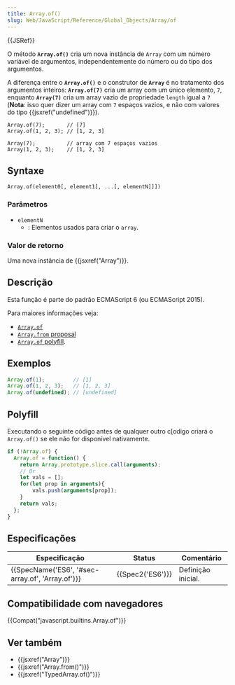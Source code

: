 ```yaml
---
title: Array.of()
slug: Web/JavaScript/Reference/Global_Objects/Array/of
---
```

{{JSRef}}

O método **`Array.of()`** cria um nova instância de `Array` com um número variável de argumentos, independentemente do número ou do tipo dos argumentos.

A diferença entre o **`Array.of()`** e o construtor de **`Array`** é no tratamento dos argumentos inteiros: **`Array.of(7)`** cria um array com um único elemento, `7`, enquanto **`Array(7)`** cria um array vazio de propriedade `length` igual a `7` (**Nota**: isso quer dizer um array com `7` espaços vazios, e não com valores do tipo {{jsxref("undefined")}}).

```
Array.of(7);       // [7]
Array.of(1, 2, 3); // [1, 2, 3]

Array(7);          // array com 7 espaços vazios
Array(1, 2, 3);    // [1, 2, 3]
```

## Syntaxe

```
Array.of(element0[, element1[, ...[, elementN]]])
```

### Parâmetros

- `elementN`
  - : Elementos usados para criar o `array`.

### Valor de retorno

Uma nova instância de {{jsxref("Array")}}.

## Descrição

Esta função é parte do padrão ECMAScript 6 (ou ECMAScript 2015).

Para maiores informações veja:

- [`Array.of`](https://gist.github.com/rwaldron/1074126)
- [`Array.from` proposal](https://gist.github.com/rwaldron/1074126)
- [`Array.of` polyfill](https://gist.github.com/rwaldron/3186576).

## Exemplos

```js
Array.of(1);         // [1]
Array.of(1, 2, 3);   // [1, 2, 3]
Array.of(undefined); // [undefined]
```

## Polyfill

Executando o seguinte código antes de qualquer outro c\[odigo criará o `Array.of()` se ele não for disponível nativamente.

```js
if (!Array.of) {
  Array.of = function() {
    return Array.prototype.slice.call(arguments);
    // Or
    let vals = [];
    for(let prop in arguments){
        vals.push(arguments[prop]);
    }
    return vals;
  };
}
```

## Especificações

| Especificação                                                    | Status               | Comentário         |
| ---------------------------------------------------------------- | -------------------- | ------------------ |
| {{SpecName('ES6', '#sec-array.of', 'Array.of')}} | {{Spec2('ES6')}} | Definição inicial. |

## Compatibilidade com navegadores

{{Compat("javascript.builtins.Array.of")}}

## Ver também

- {{jsxref("Array")}}
- {{jsxref("Array.from()")}}
- {{jsxref("TypedArray.of()")}}

